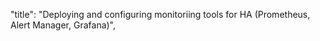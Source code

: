 "title": "Deploying and configuring monitoriing tools for HA (Prometheus, Alert Manager, Grafana)",
